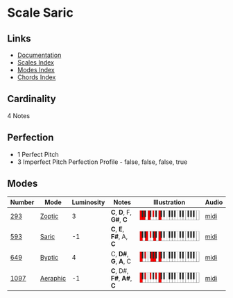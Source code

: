 # Scale Saric

## Links

- [Documentation](README.md)
- [Scales Index](Scales.md)
- [Modes Index](Modes.md)
- [Chords Index](Chords.md)

## Cardinality

4 Notes

## Perfection

- 1 Perfect Pitch
- 3 Imperfect Pitch
Perfection Profile - false, false, false, true

## Modes

| Number | Mode | Luminosity | Notes | Illustration | Audio |
|--------|------|------------|-------|--------------|-------|
| [293](https://ianring.com/musictheory/scales/293) | [Zoptic](ModeZoptic.md) | 3 | **C**, **D**, F, **G#**, **C** | ![CNaturalZoptic](ModeCNaturalZoptic.png) | [midi](https://github.com/edipermadi/music/blob/main/docs/ModeCNaturalZoptic.mid?raw=true) | 
| [593](https://ianring.com/musictheory/scales/593) | [Saric](ModeSaric.md) | -1 | **C**, **E**, **F#**, A, **C** | ![CNaturalSaric](ModeCNaturalSaric.png) | [midi](https://github.com/edipermadi/music/blob/main/docs/ModeCNaturalSaric.mid?raw=true) | 
| [649](https://ianring.com/musictheory/scales/649) | [Byptic](ModeByptic.md) | 4 | C, **D#**, **G**, **A**, C | ![CNaturalByptic](ModeCNaturalByptic.png) | [midi](https://github.com/edipermadi/music/blob/main/docs/ModeCNaturalByptic.mid?raw=true) | 
| [1097](https://ianring.com/musictheory/scales/1097) | [Aeraphic](ModeAeraphic.md) | -1 | **C**, D#, **F#**, **A#**, **C** | ![CNaturalAeraphic](ModeCNaturalAeraphic.png) | [midi](https://github.com/edipermadi/music/blob/main/docs/ModeCNaturalAeraphic.mid?raw=true) | 
